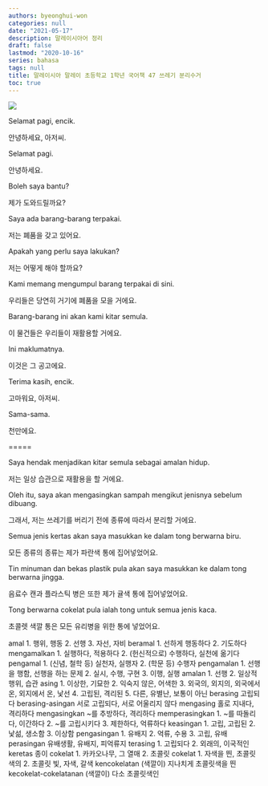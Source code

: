 ```yaml
---
authors: byeonghui-won
categories: null
date: "2021-05-17"
description: 말레이시아어 정리
draft: false
lastmod: "2020-10-16"
series: bahasa
tags: null
title: 말레이시아 말레이 초등학교 1학년 국어책 47 쓰레기 분리수거
toc: true
---
```


![](https://t1.daumcdn.net/cfile/tistory/22126D3B591E264A2C)


Selamat pagi, encik.

안녕하세요, 아저씨.



Selamat pagi.

안녕하세요.



Boleh saya bantu?

제가 도와드릴까요?



Saya ada barang-barang terpakai.

저는 폐품을 갖고 있어요.



Apakah yang perlu saya lakukan?

저는 어떻게 해야 할까요?



Kami memang mengumpul barang terpakai di sini.

우리들은 당연히 거기에 폐품을 모을 거에요.



Barang-barang ini akan kami kitar semula.

이 물건들은 우리들이 재활용할 거에요.



Ini maklumatnya.

이것은 그 공고에요.



Terima kasih, encik.

고마워요, 아저씨.



Sama-sama.

천만에요.



=====



Saya hendak menjadikan kitar semula sebagai amalan hidup.

저는 일상 습관으로 재활용을 할 거에요.



Oleh itu, saya akan mengasingkan sampah mengikut jenisnya sebelum dibuang.

그래서, 저는 쓰레기를 버리기 전에 종류에 따라서 분리할 거에요.



Semua jenis kertas akan saya masukkan ke dalam tong berwarna biru.

모든 종류의 종류는 제가 파란색 통에 집어넣었어요.



Tin minuman dan bekas plastik pula akan saya masukkan ke dalam tong berwarna jingga.

음료수 캔과 플라스틱 병은 또한 제가 귤색 통에 집어넣었어요.



Tong berwarna cokelat pula ialah tong untuk semua jenis kaca.

초콜렛 색깔 통은 모든 유리병을 위한 통에 넣었어요.



amal 1. 행위, 행동 2. 선행 3. 자선, 자비 beramal 1. 선하게 행동하다 2. 기도하다 mengamalkan 1. 실행하다, 적용하다 2. (헌신적으로) 수행하다, 실천에 옮기다 pengamal 1. (신념, 철학 등) 실천자, 실행자 2. (학문 등) 수행자 pengamalan 1. 선행을 행함, 선행을 하는 문제 2. 실시, 수행, 구현 3. 이행, 실행 amalan 1. 선행 2. 일상적 행위, 습관 asing 1. 이상한, 기묘한 2. 익숙지 않은, 어색한 3. 외국의, 외지의, 외국에서 온, 외지에서 온, 낯선 4. 고립된, 격리된 5. 다른, 유별난, 보통이 아닌 berasing 고립되다 berasing-asingan 서로 고립되다, 서로 어울리지 않다 mengasing 홀로 지내다, 격리하다 mengasingkan ~를 추방하다, 격리하다 memperasingkan 1. ~를 따돌리다, 이간하다 2. ~를 고립시키다 3. 제한하다, 억류하다 keasingan 1. 고립, 고립된 2. 낯섦, 생소함 3. 이상함 pengasingan 1. 유배지 2. 억류, 수용 3. 고립, 유배 perasingan 유배생활, 유배지, 피억류지 terasing 1. 고립되다 2. 외래의, 이국적인 keretas 종이 cokelat 1. 카카오나무, 그 열매 2. 초콜릿 cokelat 1. 자색을 띈, 초콜릿색의 2. 초콜릿 빛, 자색, 갈색 kencokelatan (색깔이) 지나치게 초콜릿색을 띈 kecokelat-cokelatanan (색깔이) 다소 초콜릿색인
